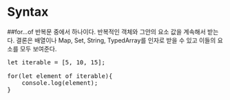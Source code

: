Syntax
===

##for...of
반복문 중에서 하나이다. 반복적인 객체와 그안의 요소 값을 계속해서 받는다. 결론은 배열이나 Map, Set, String, TypedArray를 인자로 받을 수 있고 이들의 요소를 모두 보여준다.

<pre>
let iterable = [5, 10, 15];

for(let element of iterable){
    console.log(element);
}</pre>